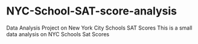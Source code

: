# NYC-School-SAT-score-analysis
Data Analysis Project on New York City Schools SAT Scores
This is a small data analysis on NYC Schools Sat Scores
